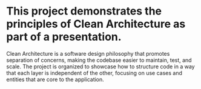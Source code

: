 # This project demonstrates the principles of Clean Architecture as part of a presentation. 
Clean Architecture is a software design philosophy that promotes separation of concerns, making the codebase easier to maintain, test, and scale. 
The project is organized to showcase how to structure code in a way that each layer is independent of the other, focusing on use cases and entities that are core to the application.

